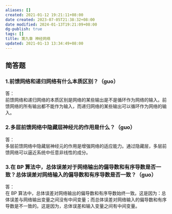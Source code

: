 ```yaml
---
aliases: []
created: 2021-01-12 19:21:11+08:00
date created: 2023-07-05T21:38:32+08:00
date modified: 2024-01-13T19:21:09+08:00
dg-publish: true
tags: []
title: 第九章 神经网络
updated: 2021-01-13 13:34:49+08:00
---
```


## 简答题
### 1.前馈网络和递归网络有什么本质区别？（guo）
答：  
前馈网络和递归网络的本质区别是网络的某些输出是不是循环作为网络的输入。前馈网络的所有输出都不能作为输入，而递归网络的某些输出可以循环作为网络的输入。

### 2.多层前馈网络中隐藏层神经元的作用是什么？（guo）
答：  
多层前馈网络中隐藏层神经元的作用是增强网络的适应能力。通过隐藏层，多层前馈网络可以逼近系统中任意非线性的成分。

### 3.在 BP 算法中，总体误差对于网络输出的偏导数和有序导数是否一致？总体误差对网络输入的偏导数和有序导数是否一致？（guo）
答：  
在 BP 算法中，总体误差对网络输出的偏导数和有序导数始终一致。这是因为：总体误差与网络输出变量之间没有中间变量；而总体误差对网络输入的偏导数和有序导数是不一致的。这是因为，总体误差和输入变量之间有中间变量。